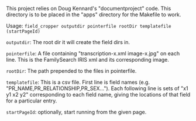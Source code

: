 This project relies on Doug Kennard's "documentproject" code. This directory is to be placed in the "apps" directory for the Makefile to work.

Usage:
`field_cropper outputdir pointerfile rootDir templatefile (startPageId)`

`outputdir`: The root dir it will create the field dirs in.

`pointerfile`: A file containing "transcription-x.xml image-x.jpg" on each line. This is the FamilySearch IRIS xml and its corresponding image.

`rootDir`: The path prepended to the files in pointerfile.

`templatefile`: This is a csv file. First line is field names (e.g. "PR_NAME,PR_RELATIONSHIP,PR_SEX..."). Each following line is sets of "x1 y1 x2 y2" corresponding to each field name, giving the locations of that field for a particular entry.

`startPageId`: optionally, start running from the given page.

